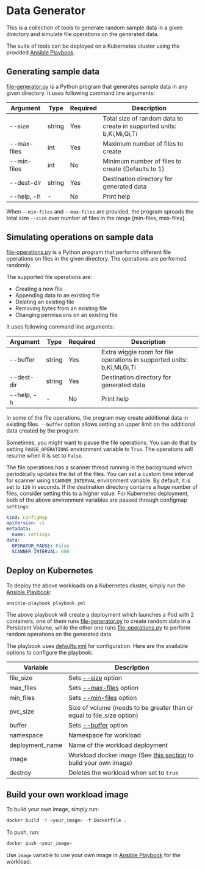 # Data Generator

This is a collection of tools to generate random sample data in a given directory and simulate file operations on the generated data. 

The suite of tools can be deployed on a Kubernetes cluster using the provided [Ansible Playbook](#deploy-on-kubernetes). 

## Generating sample data

[file-generator.py](./file-generator.py) is a Python program that generates sample data in any given directory. It uses following command line arguments:

| Argument             	| Type   	| Required 	| Description                                                           	|
|----------------------	|--------	|----------	|-----------------------------------------------------------------------	|
| --size <size>        	| string 	| Yes      	| Total size of random data to create in supported units: b,Ki,Mi,Gi,Ti 	|
| --max-files <number> 	| int    	| Yes      	| Maximum number of files to create                                     	|
| --min-files <number> 	| int    	| No       	| Minimum number of files to create (Defaults to 1)                     	|
| --dest-dir <dir>     	| string 	| Yes      	| Destination directory for generated data                              	|
| --help, -h           	| -      	| No       	| Print help                                                            	|

When `--min-files` and `--max-files` are provided, the program spreads the total size `--size` over number of files in the range [min-files, max-files].

## Simulating operations on sample data

[file-operations.py](./file-operations.py) is a Python program that performs different file operations on files in the given directory. The operations are performed randomly.

The supported file operations are:
- Creating a new file
- Appending data to an existing file
- Deleting an existing file
- Removing bytes from an existing file
- Changing permissions on an existing file

It uses following command line arguments:

| Argument         	| Type   	| Required 	| Description                                                             	|
|------------------	|--------	|----------	|-------------------------------------------------------------------------	|
| --buffer <size>  	| string 	| Yes      	| Extra wiggle room for file operations in supported units: b,Ki,Mi,Gi,Ti 	|
| --dest-dir <dir> 	| string 	| Yes      	| Destination directory for generated data                                	|
| --help, -h       	| -      	| No       	| Print help                                                              	|

In some of the file operations, the program may create additional data in existing files. `--buffer` option allows setting an upper limit on the additional data created by the program. 

Sometimes, you might want to pause the file operations. You can do that by setting `PAUSE_OPERATIONS` environment variable to `True`. The operations will resume when it is set to `False`.  

The file operations has a scanner thread running in the background which periodically updates the list of the files. You can set a custom time interval for scanner using `SCANNER_INTERVAL` environment variable. By default, it is set to `120` in seconds. If the destination directory contains a huge number of files, consider setting this to a higher value. For Kubernetes deployment, both of the above environment variables are passed through configmap `settings`:

```yml
kind: ConfigMap
apiVersion: v1
metadata:
  name: settings
data:
  OPERATOR_PAUSE: False
  SCANNER_INTERVAL: 600
```

## Deploy on Kubernetes

To deploy the above workloads on a Kubernetes cluster, simply run the [Ansible Playbook](./playbook.yml):

```sh
ansible-playbook playbook.yml
```

The above playbook will create a deployment which launches a Pod with 2 containers, one of them runs [file-generator.py](./file-generator.py) to create random data in a Persistent Volume, while the other one runs [file-operations.py](./file-operations.py) to perform random operations on the generated data.

The playbook uses [defaults.yml](./defaults.yml) for configuration. Here are the available options to configure the playbook:

| Variable        	| Description                                                                                        	|
|-----------------	|----------------------------------------------------------------------------------------------------	|
| file_size       	| Sets [--size](#generating-sample-data) option                                                      	|
| max_files       	| Sets [--max-files](#generating-sample-data) option                                                 	|
| min_files       	| Sets [--min-files](#generating-sample-data) option                                                 	|
| pvc_size        	| Size of volume (needs to be greater than or equal to file_size option)                             	|
| buffer          	| Sets [--buffer](#simulating-operations-on-sample-data) option                                      	|
| namespace       	| Namespace for workload                                                                             	|
| deployment_name 	| Name of the workload deployment                                                                    	|
| image           	| Workload docker image (See [this section](#build-your-own-workload-image) to build your own image) 	|
| destroy         	| Deletes the workload when set to `true`                                                            	|

## Build your own workload image

To build your own image, simply run:

```sh
docker build -t <your_image> -f Dockerfile .
```

To push, run:

```sh
docker push <your_image>
```

Use `image` variable to use your own image in [Ansible Playbook](#deploy-on-kubernetes) for the workload.
